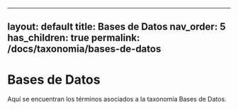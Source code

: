 
---
layout: default
title: Bases de Datos
nav_order: 5
has_children: true
permalink: /docs/taxonomia/bases-de-datos
---

# Bases de Datos

Aquí se encuentran los términos asociados a la taxonomía Bases de Datos.
